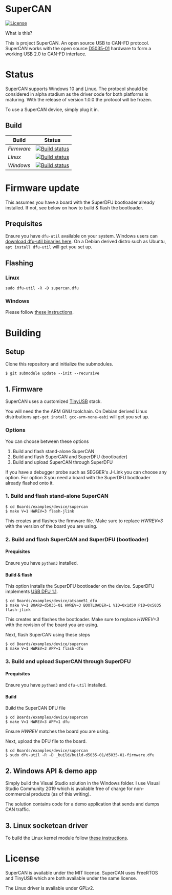# SuperCAN

[![License](https://img.shields.io/badge/license-MIT-brightgreen.svg)](https://opensource.org/licenses/MIT)

What is this?

This is project SuperCAN. An open source USB to CAN-FD protocol.
SuperCAN works with the open source [D5035-01](https://github.com/RudolphRiedel/USB_CAN-FD)
hardware to form a working USB 2.0 to CAN-FD interface.

# Status

SuperCAN supports Windows 10 and Linux. The protocol should be considered in alpha stadium as the driver code for both platforms is maturing. With the release of version 1.0.0 the protocol will be frozen.

To use a SuperCAN device, simply plug it in.

## Build

Build        | Status
------------ | -------------
*Firmware*   | [![Build status](https://ci.appveyor.com/api/projects/status/i398eskxl418rwf9?svg=true)](https://ci.appveyor.com/project/jgressmann/supercan-firmware)
*Linux*      | [![Build status](https://ci.appveyor.com/api/projects/status/knw9udgvlal4u3b0?svg=true)](https://ci.appveyor.com/project/jgressmann/supercan-linux)
*Windows*    | [![Build status](https://ci.appveyor.com/api/projects/status/p25qholxtadg71ej?svg=true)](https://ci.appveyor.com/project/jgressmann/supercan-windows)

# Firmware update

This assumes you have a board with the SuperDFU bootloader already installed. If not, see below on how to build & flash the bootloader.

## Prequisites

Ensure you have `dfu-util` available on your system. Windows users can [download dfu-util binaries here](http://dfu-util.sourceforge.net/releases/). On a Debian derived distro such as Ubuntu, `apt install dfu-util` will get you set up.

## Flashing

### Linux

```
sudo dfu-util -R -D supercan.dfu
```

### Windows

Please follow [these instructions](Windows/README.md).

# Building

## Setup

Clone this repository and initialize the submodules.

```
$ git submodule update --init --recursive
```


## 1. Firmware

SuperCAN uses a customized [TinyUSB](https://github.com/hathach/tinyusb) stack.

You will need the the ARM GNU toolchain.
On Debian derived Linux distributions `apt-get install gcc-arm-none-eabi` will get you set up.

### Options

You can choose between these options

1. Build and flash stand-alone SuperCAN
2. Build and flash SuperCAN and SuperDFU (bootloader)
3. Build and upload SuperCAN through SuperDFU

If you have a debugger probe such as SEGGER's J-Link you can choose any option. For option 3 you need a board with the SuperDFU bootloader already flashed onto it.

### 1. Build and flash stand-alone SuperCAN

```
$ cd Boards/examples/device/supercan
$ make V=1 HWREV=3 flash-jlink
```

This creates and flashes the firmware file. Make sure to replace _HWREV=3_ with the version of the board you are using.

### 2. Build and flash SuperCAN and SuperDFU (bootloader)

#### Prequisites

Ensure you have `python3` installed.

#### Build & flash

This option installs the SuperDFU  bootloader on the device. SuperDFU implements [USB DFU 1.1](https://usb.org/sites/default/files/DFU_1.1.pdf).

```
$ cd Boards/examples/device/atsame51_dfu
$ make V=1 BOARD=d5035-01 HWREV=3 BOOTLOADER=1 VID=0x1d50 PID=0x5035 flash-jlink
```

This creates and flashes the bootloader. Make sure to replace _HWREV=3_ with the revision of the board you are using.

Next, flash SuperCAN using these steps

```
$ cd Boards/examples/device/supercan
$ make V=1 HWREV=3 APP=1 flash-dfu
```

### 3. Build and upload SuperCAN through SuperDFU

#### Prequisites

Ensure you have `python3` and `dfu-util` installed.

#### Build

Build the SuperCAN DFU file

```
$ cd Boards/examples/device/supercan
$ make V=1 HWREV=3 APP=1 dfu
```

Ensure _HWREV_ matches the board you are using.

Next, upload the DFU file to the board.
```
$ cd Boards/examples/device/supercan
$ sudo dfu-util -R -D _build/build-d5035-01/d5035-01-firmware.dfu
```

## 2. Windows API & demo app

Simply build the Visual Studio solution in the Windows folder. I use Visual Studio Community 2019 which is available free of charge for non-commercial products (as of this writing).

The solution contains code for a demo application that sends and dumps CAN traffic.

## 3. Linux socketcan driver

To build the Linux kernel module follow [these instructions](Linux/supercan_usb-0.1.0/README.md).




# License

SuperCAN is available under the MIT license. SuperCAN uses FreeRTOS and TinyUSB which are both available under the same license.

The Linux driver is available under GPLv2.
